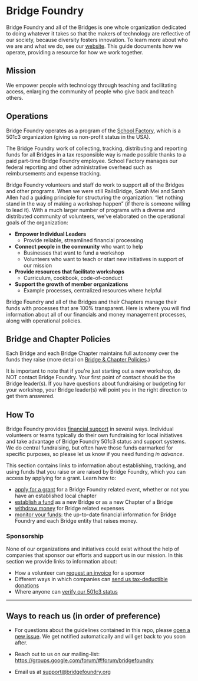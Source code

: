 # Bridge Foundry 

Bridge Foundry and all of the Bridges is one whole organization dedicated to doing whatever it takes so that the makers of technology are reflective of our society, because diversity fosters innovation.  To learn more about who we are and what we do, see our [website](http://bridgefoundry.org/). This guide documents how we operate, providing a resource for how we work together. 

## Mission

We empower people with technology through teaching and facilitating access,
enlarging the community of people who give back and teach others.


## Operations

Bridge Foundry operates as a program of the [School Factory](http://schoolfactory.org), which is a 501c3 organization (giving us non-profit status in the USA).

The Bridge Foundry work of collecting, tracking, distributing and reporting funds for all Bridges in a tax responsible way is made possible thanks to a paid part-time Bridge Foundry employee. School Factory manages our federal reporting and other administrative overhead such as reimbursements and expense tracking.

Bridge Foundry volunteers and staff do work to support all of the Bridges and other programs.  When we were still RailsBridge, Sarah Mei and Sarah Allen had a guiding principle for structuring the organization: “let nothing stand in the way of making a workshop happen”  (if there is someone willing to lead it).  With a much larger number of programs with a diverse and distributed community of volunteers, we've elaborated on the operational goals of the organization:

* **Empower Individual Leaders**
  * Provide reliable, streamlined financial processing
* **Connect people in the community** who want to help
  * Businesses that want to fund a workshop
  * Volunteers who want to teach or start new initiatives in support of our mission
* **Provide resources that facilitate workshops**
  * Curriculum, cookbook, code-of-conduct
* **Support the growth of member organizations**
  * Example processes, centralized resources where helpful

Bridge Foundry and all of the Bridges and their Chapters manage their funds with processes that are 100% transparent.  Here is where you will find information about all of our financials and money management processes, along with operational policies.

## Bridge and Chapter Policies
Each Bridge and each Bridge Chapter maintains full autonomy over the funds they raise (more detail on [Bridge & Chapter Policies](bridge-chapter-policies.md).)

It is important to note that if you're just starting out a new workshop, do NOT
contact Bridge Foundry. Your first point of contact should be the Bridge
leader(s). If you have questions about fundraising or budgeting for your
workshop, your Bridge leader(s) will point you in the right direction to get
them answered.

## How To

Bridge Foundry provides [financial support](financial-support) in several ways. Individual volunteers or teams typically do their own fundraising for local initiatives and take advantage of Bridge Foundry 501c3 status and support systems. We do central fundraising, but often have those funds earmarked for specific purposes, so please let us know if you need funding _in advance_.

This section contains links to information about establishing, tracking, and using funds that you raise or are raised by Bridge Foundry, which you can access by applying for a grant.  Learn how to:

- [apply for a grant](financial-support/workshop-grant-applications.md) for a Bridge Foundry related event, whether or not you have an established local chapter
- [establish a fund](sponsorship) as a new Bridge or as a new Chapter of a Bridge
- [withdraw money](using-funds) for Bridge related expenses
- [monitor your funds](monitoring-your-funds.md): the up-to-date financial information for Bridge Foundry and each Bridge entity that raises money.

### Sponsorship
None of our organizations and initiatives could exist without the help of companies that sponsor our efforts and support us in our mission. In this section we provide links to information about:

- How a volunteer can [request an invoice](/sponsorship/request-invoice.md) for a sponsor
- Different ways in which companies can [send us tax-deductible donations](/sponsorship/submit-payment.md)
- Where anyone can [verify our 501c3 status](/sponsorship/verify-501c3-status.md)

----
## Ways to reach us (in order of preference)

- For questions about the guidelines contained in this repo, please [open a new issue](https://github.com/bridgefoundry/finances/issues). We get notified automatically and will get back to you soon after.

- Reach out to us on our mailing-list:
https://groups.google.com/forum/#!forum/bridgefoundry

- Email us at support@bridgefoundry.org
